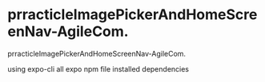 # prracticleImagePickerAndHomeScreenNav-AgileCom.
prracticleImagePickerAndHomeScreenNav-AgileCom.



using expo-cli 
all expo npm file installed 
dependencies
